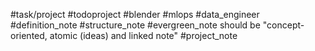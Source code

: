 #task/project 
#todoproject
#blender
#mlops 
#data_engineer 
#definition_note
#structure_note
#evergreen_note should be "concept-oriented, atomic (ideas) and linked note"
#project_note 
